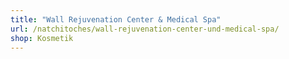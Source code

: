 ```yaml
---
title: "Wall Rejuvenation Center & Medical Spa"
url: /natchitoches/wall-rejuvenation-center-und-medical-spa/
shop: Kosmetik
---
```

